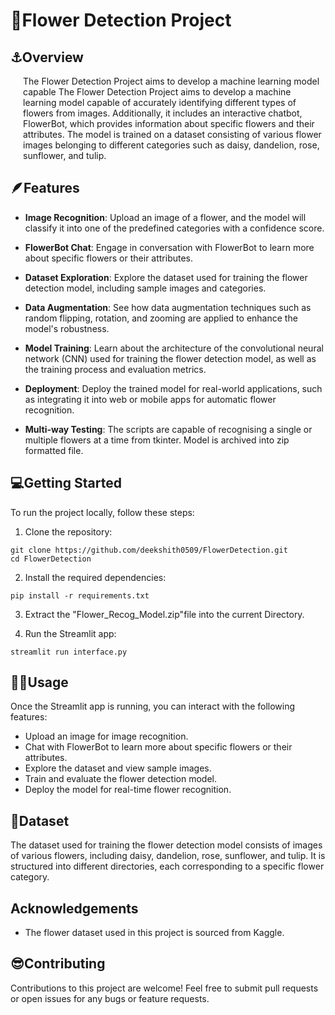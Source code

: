 # 🌻Flower Detection Project

## ⚓Overview
  <div style="padding-left: 20px;">  The Flower Detection Project aims to develop a machine learning model capable The Flower Detection Project aims to develop a machine learning model capable of accurately identifying different types of flowers from images. Additionally, it includes an interactive chatbot, FlowerBot, which provides information about specific flowers and their attributes. The model is trained on a dataset consisting of various flower images belonging to different categories such as daisy, dandelion, rose, sunflower, and tulip.

</div>

## 🪶Features
- **Image Recognition**: Upload an image of a flower, and the model will classify it into one of the predefined categories with a confidence score.

- **FlowerBot Chat**: Engage in conversation with FlowerBot to learn more about specific flowers or their attributes.

- **Dataset Exploration**: Explore the dataset used for training the flower detection model, including sample images and categories.

- **Data Augmentation**: See how data augmentation techniques such as random flipping, rotation, and zooming are applied to enhance the model's robustness.

- **Model Training**: Learn about the architecture of the convolutional neural network (CNN) used for training the flower detection model, as well as the training process and evaluation metrics.

- **Deployment**: Deploy the trained model for real-world applications, such as integrating it into web or mobile apps for automatic flower recognition.
- **Multi-way Testing**: The scripts are capable of recognising a single or multiple flowers at a time from tkinter. Model is archived into zip formatted file. 
## 💻Getting Started
To run the project locally, follow these steps:


1. Clone the repository:
 
```
git clone https://github.com/deekshith0509/FlowerDetection.git
cd FlowerDetection
```
2. Install the required dependencies: 

```
pip install -r requirements.txt

```
3. Extract the "Flower_Recog_Model.zip"file into the current Directory.

4. Run the Streamlit app: 

```
streamlit run interface.py

```
## 👨‍💻Usage
Once the Streamlit app is running, you can interact with the following features:

- Upload an image for image recognition.
- Chat with FlowerBot to learn more about specific flowers or their attributes.
- Explore the dataset and view sample images.
- Train and evaluate the flower detection model.
- Deploy the model for real-time flower recognition.

## 🚂Dataset
The dataset used for training the flower detection model consists of images of various flowers, including daisy, dandelion, rose, sunflower, and tulip. It is structured into different directories, each corresponding to a specific flower category.

## Acknowledgements
- The flower dataset used in this project is sourced from Kaggle.

## 😎Contributing
Contributions to this project are welcome! Feel free to submit pull requests or open issues for any bugs or feature requests.

